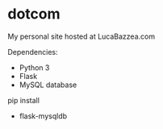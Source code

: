 # dotcom
My personal site hosted at LucaBazzea.com

Dependencies:

- Python 3
- Flask
- MySQL database

pip install
- flask-mysqldb
